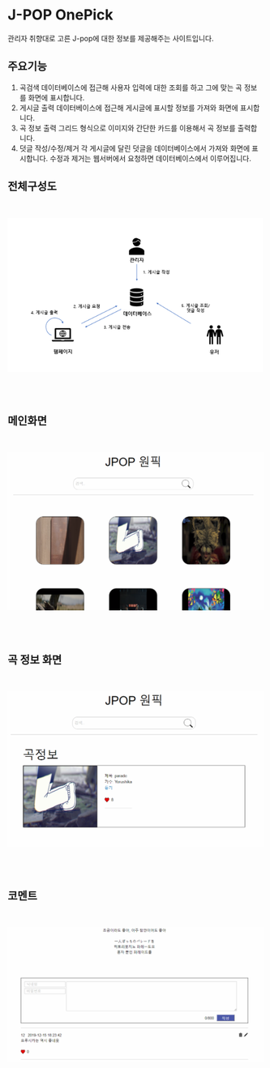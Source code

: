 # J-POP OnePick
관리자 취향대로 고른 J-pop에 대한 정보를 제공해주는 사이트입니다.

## 주요기능
1. 곡검색
데이터베이스에 접근해 사용자 입력에 대한 조회를 하고 그에 맞는 곡 정보를 화면에 표시합니다.
2. 게시글 출력
데이터베이스에 접근해 게시글에 표시할 정보를 가져와 화면에 표시합니다.
3. 곡 정보 출력
그리드 형식으로 이미지와 간단한 카드를 이용해서 곡 정보를 출력합니다.
4. 덧글 작성/수정/제거
각 게시글에 달린 덧글을 데이터베이스에서 가져와 화면에 표시합니다. 수정과 제거는 웹서버에서 요청하면 데이터베이스에서 이루어집니다.

## 전체구성도

<br>

![diagram](readme_img/diagram.png)

<br><br>

## 메인화면

<br>

![main](readme_img/main.png)

<br><br>

## 곡 정보 화면

<br>

![songingo](readme_img/songinfo.png)

<br><br>

## 코멘트

<br>

![comment](readme_img/comment.png)

<br><br>

